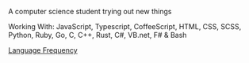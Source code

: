 A computer science student trying out new things

Working With: JavaScript, Typescript, CoffeeScript, HTML, CSS, SCSS, Python, Ruby, Go, C, C++, Rust, C#, VB.net, F# & Bash

[Language Frequency](https://ionicabizau.github.io/github-profile-languages/api.html?hudson-newey)

